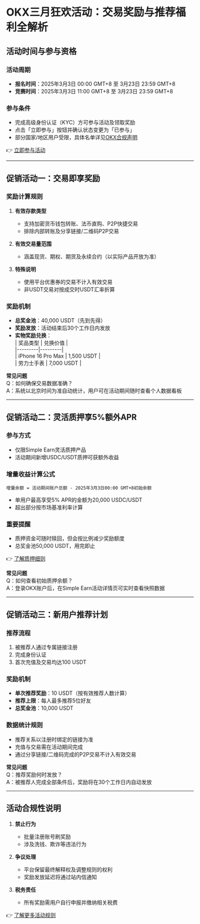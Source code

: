 # OKX三月狂欢活动：交易奖励与推荐福利全解析

## 活动时间与参与资格
### 活动周期
- **报名时间**：2025年3月3日 00:00 GMT+8 至 3月23日 23:59 GMT+8  
- **竞赛时间**：2025年3月3日 11:00 GMT+8 至 3月23日 23:59 GMT+8  

### 参与条件
- 完成高级身份认证（KYC）方可参与活动及领取奖励  
- 点击「立即参与」按钮并确认状态变更为「已参与」  
- 部分国家/地区用户受限，具体名单详见[OKX合规声明](https://bit.ly/okx_welcomehelp/risk-compliance-disclosure)  

👉 [立即参与活动](https://bit.ly/okx_welcome)

---

## 促销活动一：交易即享奖励
### 奖励计算规则
1. **有效存款类型**  
   - 支持加密货币钱包转账、法币直购、P2P快捷交易  
   - 排除内部转账及分享链接/二维码P2P交易  

2. **有效交易量范围**  
   - 涵盖现货、期权、期货及永续合约（以实际产品开放为准）  

3. **特殊说明**  
   - 使用平台优惠券的交易不计入有效交易  
   - 非USDT交易对按成交时USDT汇率折算  

### 奖励机制
- **总奖金池**：40,000 USDT（先到先得）  
- **奖励发放**：活动结束后30个工作日内发放  
- **实物奖励兑换**：  
  | 奖品类型 | 兑换价值 |  
  |---------|---------|  
  | iPhone 16 Pro Max | 1,500 USDT |  
  | 劳力士手表 | 7,000 USDT |  

**常见问题**  
Q：如何确保交易数据准确？  
A：系统以北京时间为准自动统计，用户可在活动期间随时查看个人数据看板  

---

## 促销活动二：灵活质押享5%额外APR
### 参与方式
- 仅限Simple Earn灵活质押产品  
- 活动期间新增USDC/USDT质押可获额外收益  

### 增量收益计算公式
```
增量余额 = 活动期间账户总额 - 2025年3月3日00:00 GMT+8初始余额
```
- 单用户最高享受5% APR的金额为20,000 USDC/USDT  
- 超出部分按市场基准利率计算  

### 重要提醒
- 质押资金可随时赎回，但会按比例减少奖励额度  
- 总奖金池50,000 USDT，用完即止  

👉 [了解质押细则](https://bit.ly/okx_welcome)

**常见问题**  
Q：如何查看初始质押余额？  
A：登录OKX账户后，在Simple Earn活动详情页可实时查看快照数据  

---

## 促销活动三：新用户推荐计划
### 推荐流程
1. 被推荐人通过专属链接注册  
2. 完成身份认证  
3. 首次充值及交易均达100 USDT  

### 奖励机制
- **单次推荐奖励**：10 USDT（按有效推荐人数计算）  
- **推荐上限**：每人最多推荐5位好友  
- **总奖金池**：10,000 USDT  

### 数据统计规则
- 推荐关系以注册时绑定的链接为准  
- 充值与交易需在活动期间完成  
- 通过分享链接/二维码完成的P2P交易不计入有效交易  

**常见问题**  
Q：推荐奖励何时发放？  
A：被推荐人完成全部条件后，奖励将在30个工作日内自动发放  

---

## 活动合规性说明
1. **禁止行为**  
   - 批量注册账号刷奖励  
   - 涉及洗钱、欺诈等违法行为  

2. **争议处理**  
   - 平台保留最终解释权及调整规则的权利  
   - 奖励发放延迟将通过站内信通知  

3. **税务责任**  
   - 所有奖励需用户自行申报并缴纳相关税费  

👉 [了解更多活动规则](https://bit.ly/okx_welcome)